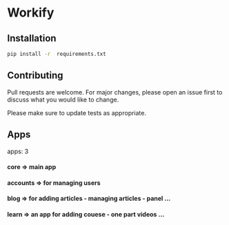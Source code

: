 # Workify

## Installation

```bash
pip install -r  requirements.txt
```

## Contributing

Pull requests are welcome. For major changes, please open an issue first to discuss what you would like to change.

Please make sure to update tests as appropriate.

## Apps

apps: 3

#### core => main app

#### accounts => for managing users

#### blog => for adding articles - managing articles - panel ...

#### learn => an app for adding couese - one part videos ...
